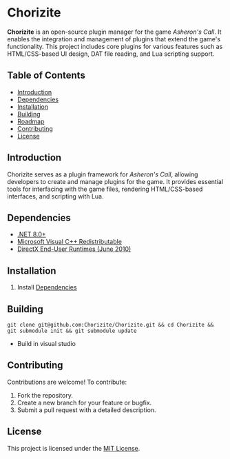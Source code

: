 # Chorizite

**Chorizite** is an open-source plugin manager for the game *Asheron's Call*. It enables the integration and management of plugins that extend the game's functionality. This project includes core plugins for various features such as HTML/CSS-based UI design, DAT file reading, and Lua scripting support.

## Table of Contents

- [Introduction](#introduction)
- [Dependencies](#dependencies)
- [Installation](#installation)
- [Building](#building)
- [Roadmap](#roadmap)
- [Contributing](#contributing)
- [License](#license)

## Introduction

Chorizite serves as a plugin framework for *Asheron's Call*, allowing developers to create and manage plugins for the game. It provides essential tools for interfacing with the game files, rendering HTML/CSS-based interfaces, and scripting with Lua.

## Dependencies

- [.NET 8.0+](https://dotnet.microsoft.com/en-us/download/dotnet)
- [Microsoft Visual C++ Redistributable](https://aka.ms/vs/17/release/vc_redist.x86.exe)
- [DirectX End-User Runtimes (June 2010)](https://www.microsoft.com/en-ie/download/details.aspx?id=8109)

## Installation

1. Install [Dependencies](#dependencies)

## Building

`git clone git@github.com:Chorizite/Chorizite.git && cd Chorizite && git submodule init && git submodule update`
- Build in visual studio

## Contributing

Contributions are welcome! To contribute:
1. Fork the repository.
2. Create a new branch for your feature or bugfix.
3. Submit a pull request with a detailed description.

## License

This project is licensed under the [MIT License](LICENSE.md).